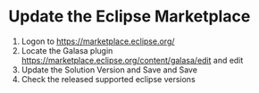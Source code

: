 # Update the Eclipse Marketplace

1. Logon to https://marketplace.eclipse.org/
1. Locate the Galasa plugin https://marketplace.eclipse.org/content/galasa/edit and edit
1. Update the Solution Version and Save and Save
1. Check the released supported eclipse versions